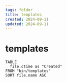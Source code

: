 ```yaml
---
tags: folder
title: templates
created: 2024-09-11
updated: 2024-09-11
---
```


# templates

```dataview
TABLE
  file.ctime as "Created"
FROM "bin/templates"
SORT file.name ASC
```
